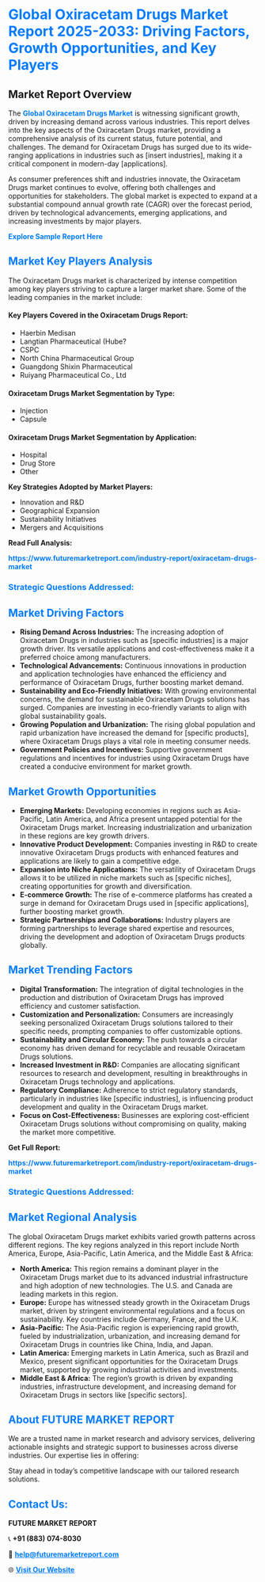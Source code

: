 <h1 style="color: #007BFF;">Global Oxiracetam Drugs Market Report 2025-2033: Driving Factors, Growth Opportunities, and Key Players</h1>

<section id="overview">
<h2>Market Report Overview</h2>
<p>The <a href="https://www.futuremarketreport.com/industry-report/oxiracetam-drugs-market" style="color: #007BFF; text-decoration: none;"><strong>Global Oxiracetam Drugs Market</strong></a> is witnessing significant growth, driven by increasing demand across various industries. This report delves into the key aspects of the Oxiracetam Drugs market, providing a comprehensive analysis of its current status, future potential, and challenges. The demand for Oxiracetam Drugs has surged due to its wide-ranging applications in industries such as [insert industries], making it a critical component in modern-day [applications].</p>
<p>As consumer preferences shift and industries innovate, the Oxiracetam Drugs market continues to evolve, offering both challenges and opportunities for stakeholders. The global market is expected to expand at a substantial compound annual growth rate (CAGR) over the forecast period, driven by technological advancements, emerging applications, and increasing investments by major players.</p>
</section>

<section id="overview">
<p><a href="https://www.futuremarketreport.com/request-sample/reportId=77719" style="color: #007BFF; text-decoration: none;"><strong>Explore Sample Report Here</strong></a></p>
</section>

<section id="key-players">
<h2 style="color: #007BFF;">Market Key Players Analysis</h2>
<p>The Oxiracetam Drugs market is characterized by intense competition among key players striving to capture a larger market share. Some of the leading companies in the market include:</p>
<h4>Key Players Covered in the Oxiracetam Drugs Report:</h4>
<ul><li>Haerbin Medisan</li><li>Langtian Pharmaceutical (Hube?</li><li>CSPC</li><li>North China Pharmaceutical Group</li><li>Guangdong Shixin Pharmaceutical</li><li>Ruiyang Pharmaceutical Co., Ltd</li></ul>
<h4>Oxiracetam Drugs Market Segmentation by Type:</h4>
<ul><li>Injection</li><li>Capsule</li></ul>

<h4>Oxiracetam Drugs Market Segmentation by Application:</h4>
<ul><li>Hospital</li><li>Drug Store</li><li>Other</li></ul>
<p><strong>Key Strategies Adopted by Market Players:</strong></p>
<ul>
<li>Innovation and R&D</li>
<li>Geographical Expansion</li>
<li>Sustainability Initiatives</li>
<li>Mergers and Acquisitions</li>
</ul>
</section>

<section>
<p><strong>Read Full Analysis: </strong></p><a href="https://www.futuremarketreport.com/industry-report/oxiracetam-drugs-market" style="color: #007BFF; text-decoration: none;"><strong>https://www.futuremarketreport.com/industry-report/oxiracetam-drugs-market</strong></a>
<h3 style="color: #007BFF;">Strategic Questions Addressed:</h3>
</section>

<section id="driving-factors">
<h2 style="color: #007BFF;">Market Driving Factors</h2>
<ul>
<li><strong>Rising Demand Across Industries:</strong> The increasing adoption of Oxiracetam Drugs in industries such as [specific industries] is a major growth driver. Its versatile applications and cost-effectiveness make it a preferred choice among manufacturers.</li>
<li><strong>Technological Advancements:</strong> Continuous innovations in production and application technologies have enhanced the efficiency and performance of Oxiracetam Drugs, further boosting market demand.</li>
<li><strong>Sustainability and Eco-Friendly Initiatives:</strong> With growing environmental concerns, the demand for sustainable Oxiracetam Drugs solutions has surged. Companies are investing in eco-friendly variants to align with global sustainability goals.</li>
<li><strong>Growing Population and Urbanization:</strong> The rising global population and rapid urbanization have increased the demand for [specific products], where Oxiracetam Drugs plays a vital role in meeting consumer needs.</li>
<li><strong>Government Policies and Incentives:</strong> Supportive government regulations and incentives for industries using Oxiracetam Drugs have created a conducive environment for market growth.</li>
</ul>
</section>

<section id="growth-opportunities">
<h2 style="color: #007BFF;">Market Growth Opportunities</h2>
<ul>
<li><strong>Emerging Markets:</strong> Developing economies in regions such as Asia-Pacific, Latin America, and Africa present untapped potential for the Oxiracetam Drugs market. Increasing industrialization and urbanization in these regions are key growth drivers.</li>
<li><strong>Innovative Product Development:</strong> Companies investing in R&D to create innovative Oxiracetam Drugs products with enhanced features and applications are likely to gain a competitive edge.</li>
<li><strong>Expansion into Niche Applications:</strong> The versatility of Oxiracetam Drugs allows it to be utilized in niche markets such as [specific niches], creating opportunities for growth and diversification.</li>
<li><strong>E-commerce Growth:</strong> The rise of e-commerce platforms has created a surge in demand for Oxiracetam Drugs used in [specific applications], further boosting market growth.</li>
<li><strong>Strategic Partnerships and Collaborations:</strong> Industry players are forming partnerships to leverage shared expertise and resources, driving the development and adoption of Oxiracetam Drugs products globally.</li>
</ul>
</section>

<section id="trending-factors">
<h2 style="color: #007BFF;">Market Trending Factors</h2>
<ul>
<li><strong>Digital Transformation:</strong> The integration of digital technologies in the production and distribution of Oxiracetam Drugs has improved efficiency and customer satisfaction.</li>
<li><strong>Customization and Personalization:</strong> Consumers are increasingly seeking personalized Oxiracetam Drugs solutions tailored to their specific needs, prompting companies to offer customizable options.</li>
<li><strong>Sustainability and Circular Economy:</strong> The push towards a circular economy has driven demand for recyclable and reusable Oxiracetam Drugs solutions.</li>
<li><strong>Increased Investment in R&D:</strong> Companies are allocating significant resources to research and development, resulting in breakthroughs in Oxiracetam Drugs technology and applications.</li>
<li><strong>Regulatory Compliance:</strong> Adherence to strict regulatory standards, particularly in industries like [specific industries], is influencing product development and quality in the Oxiracetam Drugs market.</li>
<li><strong>Focus on Cost-Effectiveness:</strong> Businesses are exploring cost-efficient Oxiracetam Drugs solutions without compromising on quality, making the market more competitive.</li>
</ul>
</section>

<section>
<p><strong>Get Full Report: </strong></p><a href="https://www.futuremarketreport.com/industry-report/oxiracetam-drugs-market" style="color: #007BFF; text-decoration: none;"><strong>https://www.futuremarketreport.com/industry-report/oxiracetam-drugs-market</strong></a>
<h3 style="color: #007BFF;">Strategic Questions Addressed:</h3>
</section>


<section id="regional-analysis">
<h2 style="color: #007BFF;">Market Regional Analysis</h2>
<p>The global Oxiracetam Drugs market exhibits varied growth patterns across different regions. The key regions analyzed in this report include North America, Europe, Asia-Pacific, Latin America, and the Middle East & Africa:</p>
<ul>
<li><strong>North America:</strong> This region remains a dominant player in the Oxiracetam Drugs market due to its advanced industrial infrastructure and high adoption of new technologies. The U.S. and Canada are leading markets in this region.</li>
<li><strong>Europe:</strong> Europe has witnessed steady growth in the Oxiracetam Drugs market, driven by stringent environmental regulations and a focus on sustainability. Key countries include Germany, France, and the U.K.</li>
<li><strong>Asia-Pacific:</strong> The Asia-Pacific region is experiencing rapid growth, fueled by industrialization, urbanization, and increasing demand for Oxiracetam Drugs in countries like China, India, and Japan.</li>
<li><strong>Latin America:</strong> Emerging markets in Latin America, such as Brazil and Mexico, present significant opportunities for the Oxiracetam Drugs market, supported by growing industrial activities and investments.</li>
<li><strong>Middle East & Africa:</strong> The region’s growth is driven by expanding industries, infrastructure development, and increasing demand for Oxiracetam Drugs in sectors like [specific sectors].</li>
</ul>
</section>

<footer>
<h2 style="color: #007BFF;">About FUTURE MARKET REPORT</h2>
<p>We are a trusted name in market research and advisory services, delivering actionable insights and strategic support to businesses across diverse industries. Our expertise lies in offering:</p>

<p>Stay ahead in today’s competitive landscape with our tailored research solutions.</p>

<h2 style="color: #007BFF;">Contact Us:</h2>
<p><strong>FUTURE MARKET REPORT</strong></p>
<p>📞 <strong>+91 (883) 074-8030</strong></p>
<p>📧 <strong><a href="mailto:help@futuremarketreport.com" style="color: #007BFF;">help@futuremarketreport.com</a></strong></p>
<p>🌐 <strong><a href="https://www.futuremarketreport.com/" style="color: #007BFF;">Visit Our Website</a></strong></p>
</footer>